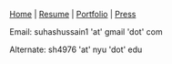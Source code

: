 
[Home](suhacker1.github.io) | [Resume](suhacker1.github.io/resume.pdf) | [Portfolio](suhacker1.github.io/portfolio) | [Press](suhacker1.github.io/press) 

Email: suhashussain1 'at' gmail 'dot' com

Alternate: sh4976 'at' nyu 'dot' edu